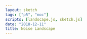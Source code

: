 ```yaml
---
layout: sketch
tags: ["p5", "noc"]
scripts: [landscape.js, sketch.js]
date: "2018-12-11"
title: Noise Landscape
---
```

